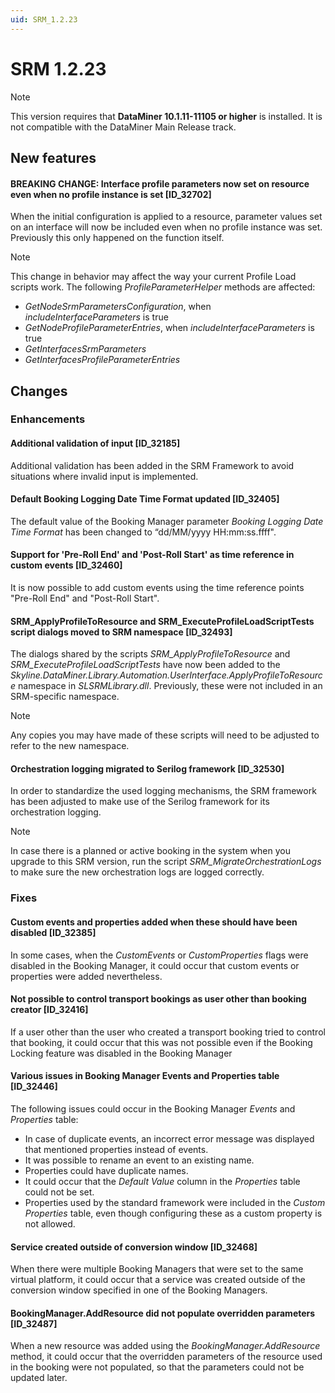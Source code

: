 ```yaml
---
uid: SRM_1.2.23
---
```


# SRM 1.2.23

> [!NOTE]
> This version requires that **DataMiner 10.1.11-11105 or higher** is installed. It is not compatible with the DataMiner Main Release track.

## New features

#### BREAKING CHANGE: Interface profile parameters now set on resource even when no profile instance is set \[ID_32702\]

When the initial configuration is applied to a resource, parameter values set on an interface will now be included even when no profile instance was set. Previously this only happened on the function itself.

> [!NOTE]
> This change in behavior may affect the way your current Profile Load scripts work. The following *ProfileParameterHelper* methods are affected:
>
> - *GetNodeSrmParametersConfiguration*, when *includeInterfaceParameters* is true
> - *GetNodeProfileParameterEntries*, when *includeInterfaceParameters* is true
> - *GetInterfacesSrmParameters*
> - *GetInterfacesProfileParameterEntries*

## Changes

### Enhancements

#### Additional validation of input \[ID_32185\]

Additional validation has been added in the SRM Framework to avoid situations where invalid input is implemented.

#### Default Booking Logging Date Time Format updated \[ID_32405\]

The default value of the Booking Manager parameter *Booking Logging Date Time Format* has been changed to “dd/MM/yyyy HH:mm:ss.ffff".

#### Support for 'Pre-Roll End' and 'Post-Roll Start' as time reference in custom events \[ID_32460\]

It is now possible to add custom events using the time reference points "Pre-Roll End" and "Post-Roll Start".

#### SRM_ApplyProfileToResource and SRM_ExecuteProfileLoadScriptTests script dialogs moved to SRM namespace \[ID_32493\]

The dialogs shared by the scripts *SRM_ApplyProfileToResource* and *SRM_ExecuteProfileLoadScriptTests* have now been added to the *Skyline.DataMiner.Library.Automation.UserInterface.ApplyProfileToResource* namespace in *SLSRMLibrary.dll*. Previously, these were not included in an SRM-specific namespace.

> [!NOTE]
> Any copies you may have made of these scripts will need to be adjusted to refer to the new namespace.

#### Orchestration logging migrated to Serilog framework \[ID_32530\]

In order to standardize the used logging mechanisms, the SRM framework has been adjusted to make use of the Serilog framework for its orchestration logging.

> [!NOTE]
> In case there is a planned or active booking in the system when you upgrade to this SRM version, run the script *SRM_MigrateOrchestrationLogs* to make sure the new orchestration logs are logged correctly.

### Fixes

#### Custom events and properties added when these should have been disabled \[ID_32385\]

In some cases, when the *CustomEvents* or *CustomProperties* flags were disabled in the Booking Manager, it could occur that custom events or properties were added nevertheless.

#### Not possible to control transport bookings as user other than booking creator \[ID_32416\]

If a user other than the user who created a transport booking tried to control that booking, it could occur that this was not possible even if the Booking Locking feature was disabled in the Booking Manager

#### Various issues in Booking Manager Events and Properties table \[ID_32446\]

The following issues could occur in the Booking Manager *Events* and *Properties* table:

- In case of duplicate events, an incorrect error message was displayed that mentioned properties instead of events.
- It was possible to rename an event to an existing name.
- Properties could have duplicate names.
- It could occur that the *Default Value* column in the *Properties* table could not be set.
- Properties used by the standard framework were included in the *Custom Properties* table, even though configuring these as a custom property is not allowed.

#### Service created outside of conversion window \[ID_32468\]

When there were multiple Booking Managers that were set to the same virtual platform, it could occur that a service was created outside of the conversion window specified in one of the Booking Managers.

#### BookingManager.AddResource did not populate overridden parameters \[ID_32487\]

When a new resource was added using the *BookingManager.AddResource* method, it could occur that the overridden parameters of the resource used in the booking were not populated, so that the parameters could not be updated later.
